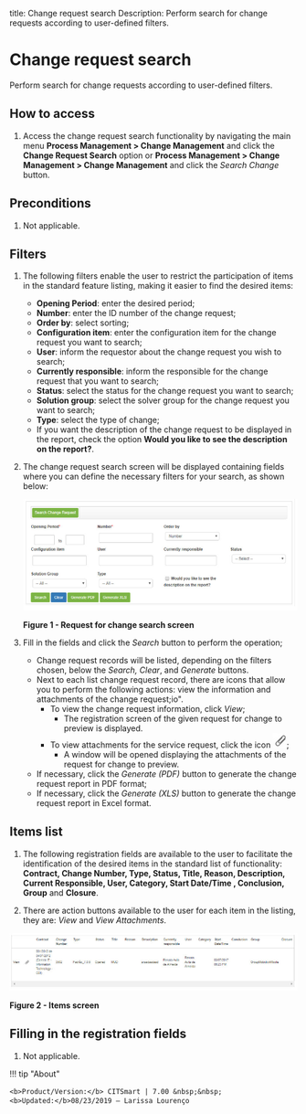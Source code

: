 title: Change request search
Description: Perform search for change requests according to user-defined filters.
# Change request search

Perform search for change requests according to user-defined filters.

How to access
----------------

1. Access the change request search functionality by navigating the main menu **Process Management > Change Management** and click 
the **Change Request Search** option or **Process Management > Change Management > Change Management** and click the *Search Change* 
button.

Preconditions
---------------

1. Not applicable.

Filters
---------

1. The following filters enable the user to restrict the participation of items in the standard feature listing, making it easier to find the desired items:

    - **Opening Period**: enter the desired period;
    - **Number**: enter the ID number of the change request;
    - **Order by**: select sorting;
    - **Configuration item**: enter the configuration item for the change request you want to search;
    - **User**: inform the requestor about the change request you wish to search;
    - **Currently responsible**: inform the responsible for the change request that you want to search;
    - **Status**: select the status for the change request you want to search;
    - **Solution group**: select the solver group for the change request you want to search;
    - **Type**: select the type of change;
    - If you want the description of the change request to be displayed in the report, check the option **Would you like to see the 
    description on the report?**.
    
2. The change request search screen will be displayed containing fields where you can define the necessary filters for your search, as shown below:

    ![Search](images/search.img1.jpg)
    
    **Figure 1 - Request for change search screen**
    
3. Fill in the fields and click the *Search* button to perform the operation;

    - Change request records will be listed, depending on the filters chosen, below the *Search, Clear*, and *Generate* buttons.
    - Next to each list change request record, there are icons that allow you to perform the following actions: view the information 
    and attachments of the change request;io".
        - To view the change request information, click *View*;
            - The registration screen of the given request for change to preview is displayed.
        - To view attachments for the service request, click the icon ![simbolo](images/simb-clips.grey.jpg);
            - A window will be opened displaying the attachments of the request for change to preview.
    - If necessary, click the *Generate (PDF)* button to generate the change request report in PDF format;
    - If necessary, click the *Generate (XLS)* button to generate the change request report in Excel format.

Items list
------------------

1. The following registration fields are available to the user to facilitate the identification of the desired items in the standard 
list of functionality: **Contract, Change Number, Type, Status, Title, Reason, Description, Current Responsible, User, Category, Start Date/Time , Conclusion, Group** and **Closure**.

2. There are action buttons available to the user for each item in the listing, they are: *View* and *View Attachments*.

![Itens](images/search.img2.jpg)

**Figure 2 - Items screen**

Filling in the registration fields
------------------------------------

1. Not applicable.

!!! tip "About"

    <b>Product/Version:</b> CITSmart | 7.00 &nbsp;&nbsp;
    <b>Updated:</b>08/23/2019 – Larissa Lourenço
